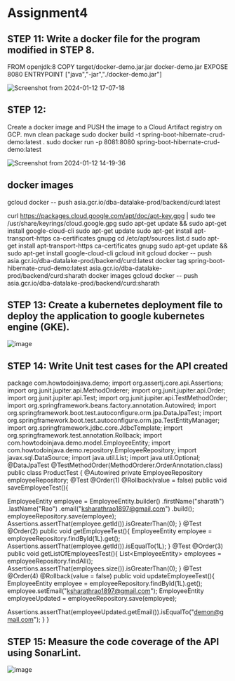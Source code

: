 # Assignment4
## STEP 11: Write a docker file for the program modified in STEP 8.
FROM openjdk:8
COPY target/docker-demo.jar.jar docker-demo.jar
EXPOSE 8080
ENTRYPOINT ["java","-jar","./docker-demo.jar"]

![Screenshot from 2024-01-12 17-07-18](https://github.com/Sharathrao-Appmod/Assignment-4/assets/155999647/9ac70e28-5131-4f72-b4bb-a55432b8a744)


## STEP 12: 
Create a docker image and PUSH the image to a Cloud Artifact registry on GCP.
mvn clean package
sudo docker build -t spring-boot-hibernate-crud-demo:latest .
sudo docker run -p 8081:8080 spring-boot-hibernate-crud-demo:latest

![Screenshot from 2024-01-12 14-19-36](https://github.com/Sharathrao-Appmod/Assignment-4/assets/155999647/1361a2a8-df34-45c0-b784-39b42edd197b)


## docker images
gcloud docker -- push asia.gcr.io/dba-datalake-prod/backend/curd:latest

curl https://packages.cloud.google.com/apt/doc/apt-key.gpg | sudo tee /usr/share/keyrings/cloud.google.gpg
sudo apt-get update && sudo apt-get install google-cloud-cli
 sudo apt-get update
 sudo apt-get install apt-transport-https ca-certificates gnupg
cd /etc/apt/sources.list.d
sudo apt-get install apt-transport-https ca-certificates gnupg
sudo apt-get update && sudo apt-get install google-cloud-cli
gcloud init
gcloud docker -- push asia.gcr.io/dba-datalake-prod/backend/curd:latest
docker tag spring-boot-hibernate-crud-demo:latest asia.gcr.io/dba-datalake-prod/backend/curd:sharath
docker images
gcloud docker -- push asia.gcr.io/dba-datalake-prod/backend/curd:sharath



## STEP 13: Create a kubernetes deployment file to deploy the application to google kubernetes engine (GKE).
![image](https://user-images.githubusercontent.com/118809942/209423006-63e70ac1-864b-436e-b06e-d57c556899b2.png)


## STEP 14: Write Unit test cases for the API created
package com.howtodoinjava.demo;
import org.assertj.core.api.Assertions;
import org.junit.jupiter.api.MethodOrderer;
import org.junit.jupiter.api.Order;
import org.junit.jupiter.api.Test;
import org.junit.jupiter.api.TestMethodOrder;
import org.springframework.beans.factory.annotation.Autowired;
import org.springframework.boot.test.autoconfigure.orm.jpa.DataJpaTest;
import org.springframework.boot.test.autoconfigure.orm.jpa.TestEntityManager;
import org.springframework.jdbc.core.JdbcTemplate;
import org.springframework.test.annotation.Rollback;
import com.howtodoinjava.demo.model.EmployeeEntity;
import com.howtodoinjava.demo.repository.EmployeeRepository;
import javax.sql.DataSource;
import java.util.List;
import java.util.Optional;
@DataJpaTest
@TestMethodOrder(MethodOrderer.OrderAnnotation.class)
public class ProductTest {
@Autowired
private EmployeeRepository employeeRepository;
@Test
@Order(1)
@Rollback(value = false)
public void saveEmployeeTest(){

EmployeeEntity employee = EmployeeEntity.builder()
.firstName(&quot;sharath&quot;)
.lastName(&quot;Rao&quot;)
.email(&quot;ksharathrao1897@gmail.com&quot;)
.build();
employeeRepository.save(employee);
Assertions.assertThat(employee.getId()).isGreaterThan(0);
}
@Test
@Order(2)
public void getEmployeeTest(){
EmployeeEntity employee = employeeRepository.findById(1L).get();
Assertions.assertThat(employee.getId()).isEqualTo(1L);
}
@Test
@Order(3)
public void getListOfEmployeesTest(){
List&lt;EmployeeEntity&gt; employees = employeeRepository.findAll();
Assertions.assertThat(employees.size()).isGreaterThan(0);
}
@Test
@Order(4)
@Rollback(value = false)
public void updateEmployeeTest(){
EmployeeEntity employee = employeeRepository.findById(1L).get();
employee.setEmail(&quot;ksharathrao1897@gmail.com&quot;);
EmployeeEntity employeeUpdated = employeeRepository.save(employee);

Assertions.assertThat(employeeUpdated.getEmail()).isEqualTo(&quot;demon@gmail.com&quot;);
}
}

## STEP 15: Measure the code coverage of the API using SonarLint.
![image](https://user-images.githubusercontent.com/118809942/209422949-c78a04c7-a9b8-4f2a-8ee2-68955bb22aba.png)
